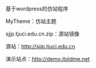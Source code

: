 基于wordpress的仿站程序

MyTheme：仿站主题

sjjp.tjuci.edu.cn.zip：源站镜像

源站：<http://sjjp.tjuci.edu.cn>

演示站点：<http://demo.itoldme.net>